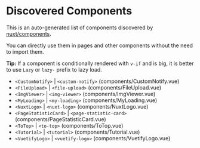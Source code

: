 # Discovered Components

This is an auto-generated list of components discovered by [nuxt/components](https://github.com/nuxt/components).

You can directly use them in pages and other components without the need to import them.

**Tip:** If a component is conditionally rendered with `v-if` and is big, it is better to use `Lazy` or `lazy-` prefix to lazy load.

- `<CustomNotify>` | `<custom-notify>` (components/CustomNotify.vue)
- `<FileUpload>` | `<file-upload>` (components/FileUpload.vue)
- `<ImgViewer>` | `<img-viewer>` (components/ImgViewer.vue)
- `<MyLoading>` | `<my-loading>` (components/MyLoading.vue)
- `<NuxtLogo>` | `<nuxt-logo>` (components/NuxtLogo.vue)
- `<PageStatisticCard>` | `<page-statistic-card>` (components/PageStatisticCard.vue)
- `<ToTop>` | `<to-top>` (components/ToTop.vue)
- `<Tutorial>` | `<tutorial>` (components/Tutorial.vue)
- `<VuetifyLogo>` | `<vuetify-logo>` (components/VuetifyLogo.vue)
